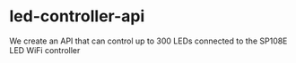 # led-controller-api
We create an API that can control up to 300 LEDs connected to the SP108E LED WiFi controller
